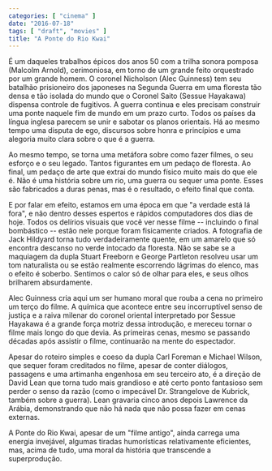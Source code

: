 ```yaml
---
categories: [ "cinema" ]
date: "2016-07-18"
tags: [ "draft", "movies" ]
title: "A Ponte do Rio Kwai"
---
```

É um daqueles trabalhos épicos dos anos 50 com a trilha sonora pomposa
(Malcolm Arnold), cerimoniosa, em torno de um grande feito orquestrado por
um grande homem. O coronel Nicholson (Alec Guinness) tem seu batalhão
prisioneiro dos japoneses na Segunda Guerra em uma floresta tão densa
e tão isolada do mundo que o Coronel Saito (Sessue Hayakawa) dispensa
controle de fugitivos. A guerra continua e eles precisam construir
uma ponte naquele fim de mundo em um prazo curto. Todos os países da
língua inglesa parecem se unir e sabotar os planos orientais. Há ao
mesmo tempo uma disputa de ego, discursos sobre honra e princípios e
uma alegoria muito clara sobre o que é a guerra.

Ao mesmo tempo, se torna uma metáfora sobre como fazer filmes, o seu
esforço e o seu legado. Tantos figurantes em um pedaço de floresta. Ao
final, um pedaço de arte que extrai do mundo físico muito mais do
que ele é. Não é uma história sobre um rio, uma guerra ou sequer
uma ponte. Esses são fabricados a duras penas, mas é o resultado,
o efeito final que conta.

E por falar em efeito, estamos em uma época em que "a verdade está lá
fora", e não dentro desses espertos e rápidos computadores dos dias de
hoje. Todos os delírios visuais que você ver nesse filme -- incluindo
o final bombástico -- estão nele porque foram fisicamente criados. A
fotografia de Jack Hildyard torna tudo verdadeiramente quente, em um
amarelo que só encontra descanso no verde intocado da floresta. Não se
sabe se a maquiagem da dupla Stuart Freeborn e George Partleton resolveu
usar um tom naturalista ou se estão realmente escorrendo lágrimas do
elenco, mas o efeito é soberbo. Sentimos o calor só de olhar para eles,
e seus olhos brilharem absurdamente.

Alec Guinness cria aqui um ser humano moral que rouba a cena no primeiro
um terço do filme. A química que acontece entre seu incorruptível senso
de justiça e a raiva milenar do coronel oriental interpretado por Sessue
Hayakawa é a grande força motriz dessa introdução, e mereceu tornar
o filme mais longo do que devia. As primeiras cenas, mesmo se passando
décadas após assistir o filme, continuarão na mente do espectador.

Apesar do roteiro simples e coeso da dupla Carl Foreman e Michael
Wilson, que sequer foram creditados no filme, apesar de conter diálogos,
passagens e uma artimanha engenhosa em seu terceiro ato, é a direção de
David Lean que torna tudo mais grandioso e até certo ponto fantasioso sem
perder o senso da razão (como o impecável Dr. Strangelove de Kubrick,
também sobre a guerra). Lean gravaria cinco anos depois Lawrence da
Arábia, demonstrando que não há nada que não possa fazer em cenas
externas.

A Ponte do Rio Kwai, apesar de um "filme antigo", ainda carrega
uma energia invejável, algumas tiradas humorísticas relativamente
eficientes, mas, acima de tudo, uma moral da história que transcende
a superprodução.
